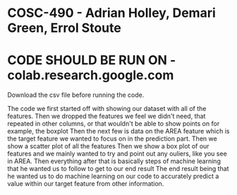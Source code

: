 # COSC-490 - Adrian Holley, Demari Green, Errol Stoute

# CODE SHOULD BE RUN ON - colab.research.google.com

Download the csv file before running the code.

The code we first started off with showing our dataset with all of the features. 
Then we dropped the features we feel we didn't need, that repeated in other columns, or that wouldn't be able to show points on for example, the boxplot
Then the next few is data on the AREA feature which is the target feature we wanted to focus on in the prediction part. 
Then we show a scatter plot of all the features 
Then we show a box plot of our features and we mainly wanted to try and point out any ouliers, like you see in AREA.
Then everything after that is basically steps of machine learning that he wanted us to follow to get to our end result
The end result being that he wanted us to do machine learning on our code to accurately predict a value within our target feature from other information.
